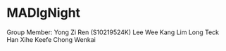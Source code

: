 # MADIgNight
Group Member:
Yong Zi Ren (S10219524K)
Lee Wee Kang
Lim Long Teck
Han Xihe
Keefe Chong Wenkai
